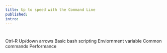 ```yaml
---
title: Up to speed with the Command Line
published: 
intro: 
---
```


# 

Ctrl-R
Up/down arrows
Basic bash scripting
Enviornment variable
Common commands
Performance
